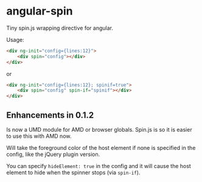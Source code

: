 angular-spin
============

Tiny spin.js wrapping directive for angular.

Usage:

```html
<div ng-init="config={lines:12}">
    <div spin="config"></div>
</div>
```

or

```html
<div ng-init="config={lines:12}; spinif=true">
    <div spin="config" spin-if="spinif"></div>
</div>
```

Enhancements in 0.1.2
---------------------

Is now a UMD module for AMD or browser globals. Spin.js is so it is easier to use this with AMD now.

Will take the foreground color of the host element if none is specified in the config, like the jQuery plugin version.

You can specify `hideElement: true` in the config and it will cause the host element to hide when the spinner stops (via `spin-if`).